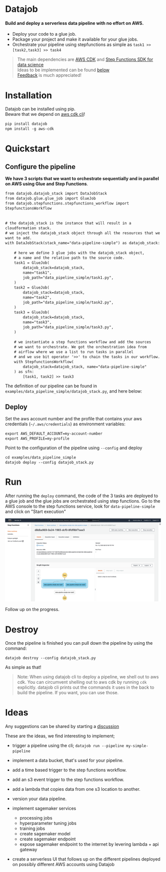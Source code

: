 # Datajob

#### Build and deploy a serverless data pipeline with no effort on AWS.

- Deploy your code to a glue job.
- Package your project and make it available for your glue jobs.
- Orchestrate your pipeline using stepfunctions as simple as `task1 >> [task2,task3] >> task4`

> The main dependencies are [AWS CDK](https://github.com/aws/aws-cdk) and [Step Functions SDK for data science](https://github.com/aws/aws-step-functions-data-science-sdk-python) <br/>
> Ideas to be implemented can be found [below](#ideas) <br/>
> [Feedback](https://github.com/vincentclaes/datajob/discussions) is much appreciated!


# Installation

 Datajob can be installed using pip. <br/>
 Beware that we depend on [aws cdk cli](https://github.com/aws/aws-cdk)!

    pip install datajob
    npm install -g aws-cdk

# Quickstart

## Configure the pipeline
**We have 3 scripts that we want to orchestrate sequentially and in parallel on AWS using Glue and Step Functions**.

    from datajob.datajob_stack import DataJobStack
    from datajob.glue.glue_job import GlueJob
    from datajob.stepfunctions.stepfunctions_workflow import StepfunctionsWorkflow


    # the datajob_stack is the instance that will result in a cloudformation stack.
    # we inject the datajob_stack object through all the resources that we want to add.
    with DataJobStack(stack_name="data-pipeline-simple") as datajob_stack:

        # here we define 3 glue jobs with the datajob_stack object,
        # a name and the relative path to the source code.
        task1 = GlueJob(
            datajob_stack=datajob_stack,
            name="task1",
            job_path="data_pipeline_simple/task1.py",
        )
        task2 = GlueJob(
            datajob_stack=datajob_stack,
            name="task2",
            job_path="data_pipeline_simple/task2.py",
        )
        task3 = GlueJob(
            datajob_stack=datajob_stack,
            name="task3",
            job_path="data_pipeline_simple/task3.py",
        )

        # we instantiate a step functions workflow and add the sources
        # we want to orchestrate. We got the orchestration idea from
        # airflow where we use a list to run tasks in parallel
        # and we use bit operator '>>' to chain the tasks in our workflow.
        with StepfunctionsWorkflow(
            datajob_stack=datajob_stack, name="data-pipeline-simple"
        ) as sfn:
            [task1, task2] >> task3

The definition of our pipeline can be found in `examples/data_pipeline_simple/datajob_stack.py`, and here below:


## Deploy

Set the aws account number and the profile that contains your aws credentials (`~/.aws/credentials`) as environment variables:

    export AWS_DEFAULT_ACCOUNT=my-account-number
    export AWS_PROFILE=my-profile

Point to the configuration of the pipeline using `--config` and deploy

    cd examples/data_pipeline_simple
    datajob deploy --config datajob_stack.py

# Run
After running the `deploy` command, the code of the 3 tasks are deployed to a glue job and the glue jobs are orchestrated using step functions.
Go to the AWS console to the step functions service, look for `data-pipeline-simple` and click on "Start execution"

![DataPipelineSimple](assets/data-pipeline-simple.png)

Follow up on the progress.

# Destroy

Once the pipeline is finished you can pull down the pipeline by using the command:

    datajob destroy --config datajob_stack.py

As simple as that!

> Note: When using datajob cli to deploy a pipeline, we shell out to aws cdk.
> You can circumvent shelling out to aws cdk by running `cdk` explicitly.
> datajob cli prints out the commands it uses in the back to build the pipeline.
> If you want, you can use those.

# Ideas

Any suggestions can be shared by starting a [discussion](https://github.com/vincentclaes/datajob/discussions)

These are the ideas, we find interesting to implement;

- trigger a pipeline using the cli; `datajob run --pipeline my-simple-pipeline`
- implement a data bucket, that's used for your pipeline.
- add a time based trigger to the step functions workflow.
- add an s3 event trigger to the step functions workflow.
- add a lambda that copies data from one s3 location to another.
- version your data pipeline.
- implement sagemaker services
    - processing jobs
    - hyperparameter tuning jobs
    - training jobs
    - create sagemaker model
    - create sagemaker endpoint
    - expose sagemaker endpoint to the internet by levering lambda + api gateway

- create a serverless UI that follows up on the different pipelines deployed on possibly different AWS accounts using Datajob
